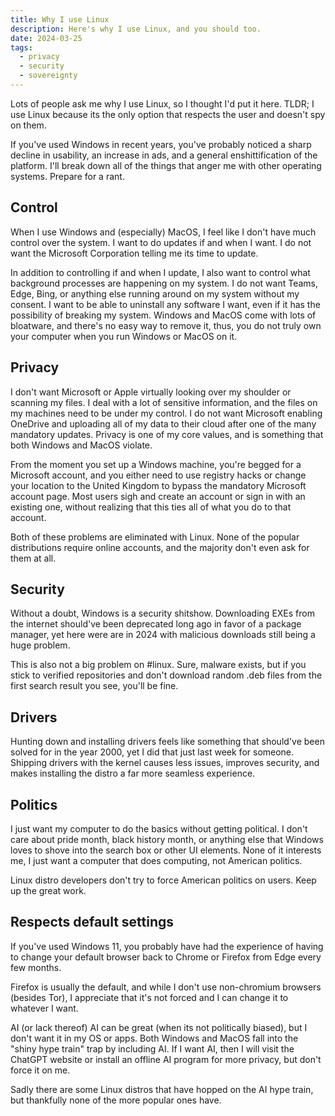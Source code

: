 ```yaml
---
title: Why I use Linux
description: Here's why I use Linux, and you should too.
date: 2024-03-25
tags:
  - privacy
  - security
  - sovereignty
---
```


Lots of people ask me why I use Linux, so I thought I'd put it here. TLDR; I use Linux because its the only option that respects the user and doesn't spy on them.

If you've used Windows in recent years, you've probably noticed a sharp decline in usability, an increase in ads, and a general enshittification of the platform. I'll break down all of the things that anger me with other operating systems. Prepare for a rant.

## Control
When I use Windows and (especially) MacOS, I feel like I don't have much control over the system. I want to do updates if and when I want. I do not want the Microsoft Corporation telling me its time to update.

In addition to controlling if and when I update, I also want to control what background processes are happening on my system. I do not want Teams, Edge, Bing, or anything else running around on my system without my consent. I want to be able to uninstall any software I want, even if it has the possibility of breaking my system. Windows and MacOS come with lots of bloatware, and there's no easy way to remove it, thus, you do not truly own your computer when you run Windows or MacOS on it.

## Privacy
I don't want Microsoft or Apple virtually looking over my shoulder or scanning my files. I deal with a lot of sensitive information, and the files on my machines need to be under my control. I do not want Microsoft enabling OneDrive and uploading all of my data to their cloud after one of the many mandatory updates. Privacy is one of my core values, and is something that both Windows and MacOS violate.

From the moment you set up a Windows machine, you're begged for a Microsoft account, and you either need to use registry hacks or change your location to the United Kingdom to bypass the mandatory Microsoft account page. Most users sigh and create an account or sign in with an existing one, without realizing that this ties all of what you do to that account.

Both of these problems are eliminated with Linux. None of the popular distributions require online accounts, and the majority don't even ask for them at all.

## Security
Without a doubt, Windows is a security shitshow. Downloading EXEs from the internet should've been deprecated long ago in favor of a package manager, yet here were are in 2024 with malicious downloads still being a huge problem.

This is also not a big problem on #linux. Sure, malware exists, but if you stick to verified repositories and don't download random .deb files from the first search result you see, you'll be fine.

## Drivers
Hunting down and installing drivers feels like something that should've been solved for in the year 2000, yet I did that just last week for someone. Shipping drivers with the kernel causes less issues, improves security, and makes installing the distro a far more seamless experience.

## Politics
I just want my computer to do the basics without getting political. I don't care about pride month, black history month, or anything else that Windows loves to shove into the search box or other UI elements. None of it interests me, I just want a computer that does computing, not American politics.

Linux distro developers don't try to force American politics on users. Keep up the great work.

## Respects default settings
If you've used Windows 11, you probably have had the experience of having to change your default browser back to Chrome or Firefox from Edge every few months.

Firefox is usually the default, and while I don't use non-chromium browsers (besides Tor), I appreciate that it's not forced and I can change it to whatever I want.

AI (or lack thereof)
AI can be great (when its not politically biased), but I don't want it in my OS or apps. Both Windows and MacOS fall into the "shiny hype train" trap by including AI. If I want AI, then I will visit the ChatGPT website or install an offline AI program for more privacy, but don't force it on me.

Sadly there are some Linux distros that have hopped on the AI hype train, but thankfully none of the more popular ones have.

